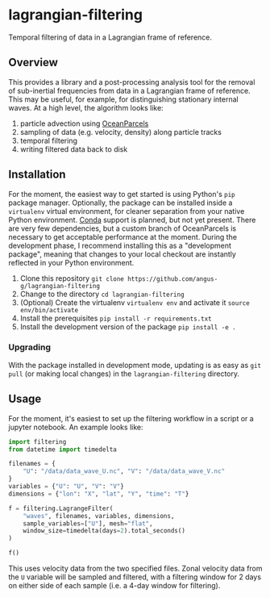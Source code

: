 # lagrangian-filtering
Temporal filtering of data in a Lagrangian frame of reference.

## Overview
This provides a library and a post-processing analysis tool for the
removal of sub-inertial frequencies from data in a Lagrangian frame of
reference. This may be useful, for example, for distinguishing
stationary internal waves. At a high level, the algorithm looks like:

1. particle advection using [OceanParcels](http://oceanparcels.org)
2. sampling of data (e.g. velocity, density) along particle tracks
3. temporal filtering
4. writing filtered data back to disk

## Installation
For the moment, the easiest way to get started is using Python's `pip`
package manager. Optionally, the package can be installed inside a
`virtualenv` virtual environment, for cleaner separation from your
native Python environment. [Conda](https://conda.io) support is
planned, but not yet present. There are very few dependencies, but a
custom branch of OceanParcels is necessary to get acceptable
performance at the moment. During the development phase, I recommend
installing this as a "development package", meaning that changes to
your local checkout are instantly reflected in your Python
environment.

1. Clone this repository `git clone https://github.com/angus-g/lagrangian-filtering`
2. Change to the directory `cd lagrangian-filtering`
3. (Optional) Create the virtualenv `virtualenv env` and activate it `source env/bin/activate`
4. Install the prerequisites `pip install -r requirements.txt`
5. Install the development version of the package `pip install -e .`

### Upgrading
With the package installed in development mode, updating is as easy as
`git pull` (or making local changes) in the `lagrangian-filtering`
directory.

## Usage
For the moment, it's easiest to set up the filtering workflow in a script or
a jupyter notebook. An example looks like:

```python
import filtering
from datetime import timedelta

filenames = {
	"U": "/data/data_wave_U.nc", "V": "/data/data_wave_V.nc"
}
variables = {"U": "U", "V": "V"}
dimensions = {"lon": "X", "lat", "Y", "time": "T"}

f = filtering.LagrangeFilter(
	"waves", filenames, variables, dimensions,
	sample_variables=["U"], mesh="flat",
	window_size=timedelta(days=2).total_seconds()
)

f()
```

This uses velocity data from the two specified files. Zonal velocity
data from the `U` variable will be sampled and filtered, with a
filtering window for 2 days on either side of each sample (i.e. a
4-day window for filtering).

